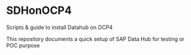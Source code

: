 # SDHonOCP4
Scripts &amp; guide to install Datahub on OCP4

This repository documents a quick setup of SAP Data Hub for testing or POC purpose
